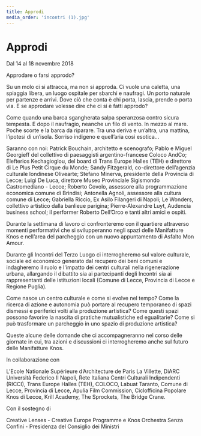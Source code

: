 ```yaml
---
title: Approdi
media_order: 'incontri (1).jpg'
---
```

# Approdi
Dal 14 al 18 novembre 2018

Approdare o farsi approdo?

Su un molo ci si attracca, ma non si approda.
Ci vuole una caletta, una spiaggia libera, un luogo ospitale per sbarchi e naufragi. Un porto naturale per partenze e arrivi.
Dove ciò che conta è chi porta, lascia, prende o porta via.
E se approdare volesse dire che ci si è fatti approdo?

Come quando una barca sgangherata salpa speranzosa contro sicura tempesta.
E dopo il naufragio, neanche un filo di vento. In mezzo al mare.
Poche scorte e la barca da riparare.
Tra una deriva e un’altra, una mattina, l’ipotesi di un’isola.
Sorriso indigeno e quell’aria così esotica...


Saranno con noi: Patrick Bouchain, architetto e scenografo; Pablo e Miguel Georgieff del collettivo di paesaggisti argentino-francese Coloco AndCo; Elefterios Kechagioglou, del board di Trans Europe Halles (TEH) e direttore di Le Plus Petit Cirque du Monde; Sandy Fitzgerald, co-direttore dell’agenzia culturale londinese Olivearte; Stefano Minerva, presidente della Provincia di Lecce; Luigi De Luca, direttore Museo Provinciale Sigismondo Castromediano - Lecce; Roberto Covolo, assessore alla programmazione economica comune di Brindisi; Antonella Agnoli, assessore alla cultura comune di Lecce; Gabriella Riccio, Ex Asilo Filangeri di Napoli; Le Wonders, collettivo artistico dalla banlieue parigina; Pierre-Alexandre Luyt, Audencia business school; il performer Roberto Dell’Orco e tanti altri amici e ospiti.


Durante la settimana di lavoro ci confronteremo con il quartiere attraverso momenti performativi che si svilupperanno negli spazi delle Manifatture Knos e nell’area del parcheggio con un nuovo appuntamento di Asfalto Mon Amour.

Durante gli Incontri del Terzo Luogo ci interrogheremo sul valore culturale, sociale ed economico generato dal recupero dei beni comuni e indagheremo il ruolo e l'impatto dei centri culturali nella rigenerazione urbana, allargando il dibattito sia ai partecipanti degli Incontri sia ai rappresentanti delle istituzioni locali (Comune di Lecce, Provincia di Lecce e Regione Puglia).

Come nasce un centro culturale e come si evolve nel tempo? Come la ricerca di azione e autonomia può portare al recupero temporaneo di spazi dismessi e periferici volti alla produzione artistica? Come questi spazi possono favorire la nascita di pratiche mutualistiche ed egualitarie? Come si può trasformare un parcheggio in uno spazio di produzione artistica?

Queste alcune delle domande che ci accompagneranno nel corso delle giornate in cui, tra azioni e discussioni ci interrogheremo anche sul futuro delle Manifatture Knos.

In collaborazione con

L’Ecole Nationale Supérieure d’Architecture de Paris La Villette, DiARC Università Federico II Napoli, Rete Italiana Centri Culturali Indipendenti (RICCI), Trans Europe Halles (TEH), COLOCO, Labuat Taranto, Comune di Lecce, Provincia di Lecce, Apulia Film Commission, Ciclofficina Popolare Knos di Lecce, Krill Academy, The Sprockets, The Bridge Crane.

Con il sostegno di 

Creative Lenses - Creative Europe Programme e Knos Orchestra Senza Confini - Presidenza del Consiglio dei Ministri
